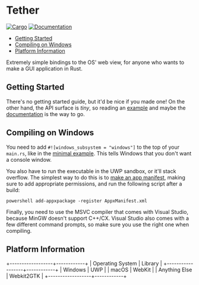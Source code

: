 # Tether

[![Cargo](https://img.shields.io/crates/v/tether.svg)](https://crates.io/crates/tether)
[![Documentation](https://docs.rs/tether/badge.svg)](https://docs.rs/tether)

- [Getting Started](#Getting-Started)
- [Compiling on Windows](#Compiling-on-Windows)
- [Platform Information](#Platform-Information)

Extremely simple bindings to the OS' web view, for anyone who wants to make a
GUI application in Rust.

## Getting Started

There's no getting started guide, but it'd be nice if you made one! On the other
hand, the API surface is *tiny*, so reading an [example](examples) and maybe the
[documentation](https://docs.rs/tether) is the way to go.

## Compiling on Windows

You need to add `#![windows_subsystem = "windows"]` to the top of your
`main.rs`, like in the [minimal example](eaxmples/minimal.rs). This tells
Windows that you don't want a console window.

You also have to run the executable in the UWP sandbox, or it'll stack overflow.
The simplest way to do this is to [make an app manifest](https://docs.microsoft.com/en-us/uwp/schemas/appxpackage/how-to-create-a-basic-package-manifest),
making sure to add appropriate permissions, and run the following script after a
build:

```batch
powershell add-appxpackage -register AppxManifest.xml
```

Finally, you need to use the MSVC compiler that comes with Visual Studio,
because MinGW doesn't support C++/CX. Visual Studio also comes with a few
different command prompts, so make sure you use the right one when compiling.

## Platform Information

+------------------+------------+
| Operating System | Library    |
+------------------+------------+
| Windows          | UWP        |
| macOS            | WebKit     |
| Anything Else    | Webkit2GTK |
+------------------+------------+
